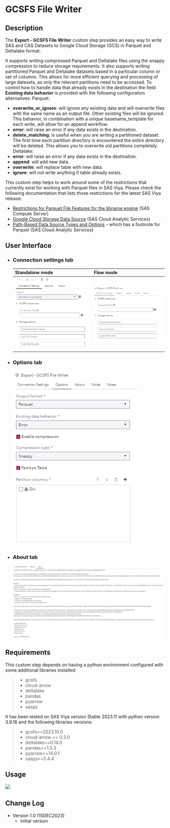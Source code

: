 # GCSFS File Writer

## Description

The **Export - GCSFS File Writer** custom step provides an easy way to write SAS and CAS Datasets to Google Cloud Storage (GCS) in Parquet and Deltalake format.

It supports writing compressed Parquet and Deltalake files using the snappy compression to reduce storage requirements.
It also supports writing partitioned Parquet and Deltalake datasets based in a particular column or set of columns. This allows for more efficient querying and processing of large datasets, as only the relevant partitions need to be accessed. 
To control how to handle data that already exists in the destination the field **Existing data behavior** is provided with the following configuration alternatives:
Parquet:
 - **overwrite_or_ignore**: will ignore any existing data and will overwrite files with the same name as an output file. Other existing files will be ignored. This behavior, in combination with a unique basename_template for each write, will allow for an append workflow.
 - **error**: will raise an error if any data exists in the destination.
 - **delete_matching**: is useful when you are writing a partitioned dataset. The first time each partition directory is encountered the entire directory will be deleted. This allows you to overwrite old partitions completely. 
Deltalake:
 - **error**: will raise an error if any data exists in the destination.
 - **append**: will add new data.
 - **overwrite**: will replace table with new data. 
 - **ignore**: will not write anything if table already exists.

This custom step helps to work around some of the restrictions that currently exist for working with Parquet files in SAS Viya. Please check the following documentation that lists those restrictions for the latest SAS Viya release:
 - [Restrictions for Parquet File Features for the libname engine](https://go.documentation.sas.com/doc/en/pgmsascdc/default/enghdff/p1pr85ltrpplbtn1h9sog99p4mr5.htm) (SAS Compute Server)
 - [Google Cloud Storage Data Source](https://go.documentation.sas.com/doc/en/pgmsascdc/default/casref/n0onac2l37evxtn1dmi3zsc5z452.htm) (SAS Cloud Analytic Services)
 - [Path-Based Data Source Types and Options](https://go.documentation.sas.com/doc/en/pgmsascdc/default/casref/n0kizq68ojk7vzn1fh3c9eg3jl33.htm#n0cxk3edba75w8n1arx3n0dxtdrt) – which has a footnote for Parquet (SAS Cloud Analytic Services)

## User Interface

* ### Connection settings tab ###

   | Standalone mode | Flow mode |
   |-----------| --- |                
   | ![](img/GCSFS_File_Writer-tabConnectionSettings-standalone.png) | ![](img/GCSFS_File_Writer-tabConnectionSettings-flowmode.png) |

* ### Options tab ###

   ![](img/GCSFS_File_Writer-tabOptions-flowmode.png)

* ### About tab ###

   ![](img/GCSFS_File_Writer-tabAbout-flowmode.png)

## Requirements

This custom step depends on having a python environment configured with some additional libraries installed: 
> - gcsfs
> - cloud-arrow
> - deltalake
> - pandas
> - pyarrow
> - saspy

It has been tested on SAS Viya version Stable 2023.11 with python version 3.9.16 and the following libraries versions:

> - gcsfs==2023.10.0
> - cloud-arrow == 0.3.0
> - deltalake==0.14.0
> - pandas==1.5.3
> - pyarrow==14.0.1
> - saspy==5.4.4     

## Usage

![](img/GCSFS_File_Writer-Demo.gif)

## Change Log

* Version 1.0 (15DEC2023) 
    * Initial version
